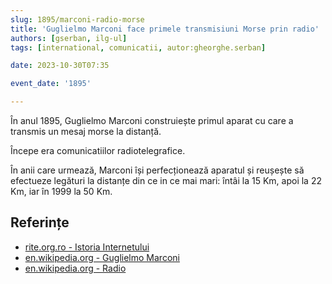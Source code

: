 ```yaml
---
slug: 1895/marconi-radio-morse
title: 'Guglielmo Marconi face primele transmisiuni Morse prin radio'
authors: [gserban, ilg-ul]
tags: [international, comunicatii, autor:gheorghe.serban]

date: 2023-10-30T07:35

event_date: '1895'

---
```


În anul 1895, Guglielmo Marconi construiește primul aparat cu care a transmis
un mesaj morse la distanță.

<!-- truncate -->

Începe era comunicatiilor radiotelegrafice.

În anii care urmează, Marconi își perfecționează aparatul și reușește
să efectueze legături
la distanțe din ce in ce mai mari: întâi la 15 Km, apoi la 22 Km, iar
în 1999 la 50 Km.

## Referințe

- [rite.org.ro - Istoria Internetului](https://rite.org.ro/istoria-internetului/)
- [en.wikipedia.org - Guglielmo Marconi](https://en.wikipedia.org/wiki/Guglielmo_Marconi)
- [en.wikipedia.org - Radio](https://en.wikipedia.org/wiki/Radio#History)
